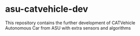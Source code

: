 # asu-catvehicle-dev
This repository contains the further development of CATVehicle Autonomous Car from ASU with extra sensors and algorithms
